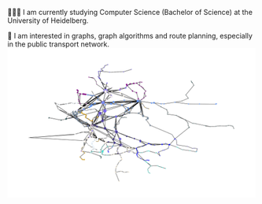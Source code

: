 👨🏻‍💻 I am currently studying Computer Science (Bachelor of Science) at the University of Heidelberg. 

🚋 I am interested in graphs, graph algorithms and route planning, especially in the public transport network.
![IC/ICE Plot](ic_ice_plot.png "Plot of the IC/ICE public transport network in Germany")
